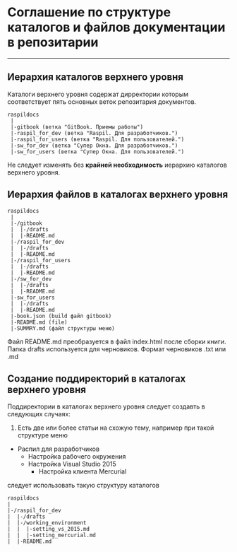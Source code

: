 # Соглашение по структуре каталогов и файлов документации в репозитарии

---

## Иерархия каталогов верхнего уровня

Каталоги верхнего уровня содержат дирректории которым соответствует пять основных
веток репозитария документов.

```text
raspildocs
 |
 |-gitbook (ветка "GitBook. Приемы работы")
 |-raspil_for_dev (ветка "Raspil. Для разработчиков.")
 |-raspil_for_users (ветка "Raspil. Для пользователей.")
 |-sw_for_dev (ветка "Cупер Окна. Для разработчиков.")
 |-sw_for_users (ветка "Cупер Окна. Для пользователей.")
```

Не следует изменять без **крайней необходимость** иерархию каталогов верхнего уровня.

## Иерархия файлов в каталогах верхнего уровня

```text
raspildocs
 |
 |-/gitbook
 |  |-/drafts
 |  |-README.md
 |-/raspil_for_dev
 |  |-/drafts
 |  |-README.md
 |-/raspil_for_users
 |  |-/drafts
 |  |-README.md
 |-/sw_for_dev
 |  |-/drafts
 |  |-README.md
 |-sw_for_users
 |  |-/drafts
 |  |-README.md
 |-book.json (build файл gitbook)
 |-README.md (file)
 |-SUMMRY.md (файл структуры меню)
```

Файл README.md преобразуется в файл index.html после сборки книги.
Папка drafts используется для черновиков. Формат черновиков .txt или .md

## Создание поддиректорий в каталогах верхнего уровня

Поддиректории в каталогах верхнего уровня следует создавть в следующих случаях:

1. Есть две или более статьи на схожую тему, например при такой структуре меню
 
 * Распил для разработчиков
    * Настройка рабочего окружения
    * Настройка Visual Studio 2015
       * Настройка клиента Mercurial 

 следует использовать такую структуру каталогов

 ```text
 raspildocs
 | 
 |-/raspil_for_dev
 |  |-/drafts
 |  |-/working_environment
 |  |  |-setting_vs_2015.md
 |  |  |-setting_mercurial.md
 |  |-README.md
 ```
<!--todo подумать над структурой для "Настройки рабочего окружения
нужно будет делать файл Readme и прочее ??? "-->